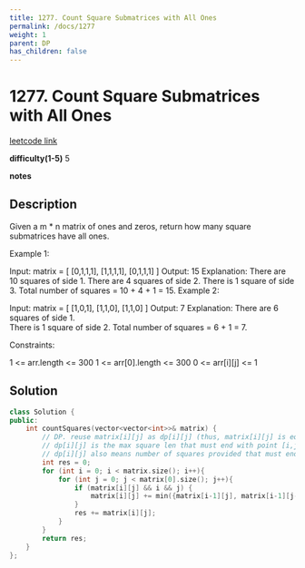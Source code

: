 ```yaml
---
title: 1277. Count Square Submatrices with All Ones
permalink: /docs/1277
weight: 1
parent: DP
has_children: false
---
```

# 1277. Count Square Submatrices with All Ones
[leetcode link](https://leetcode.com/problems/count-square-submatrices-with-all-ones/)

**difficulty(1-5)** 
5

**notes**   

## Description
Given a m * n matrix of ones and zeros, return how many square submatrices have all ones.

 

Example 1:

Input: matrix =
[
  [0,1,1,1],
  [1,1,1,1],
  [0,1,1,1]
]
Output: 15
Explanation: 
There are 10 squares of side 1.
There are 4 squares of side 2.
There is  1 square of side 3.
Total number of squares = 10 + 4 + 1 = 15.
Example 2:

Input: matrix = 
[
  [1,0,1],
  [1,1,0],
  [1,1,0]
]
Output: 7
Explanation: 
There are 6 squares of side 1.  
There is 1 square of side 2. 
Total number of squares = 6 + 1 = 7.
 

Constraints:

1 <= arr.length <= 300
1 <= arr[0].length <= 300
0 <= arr[i][j] <= 1

## Solution
```c++
class Solution {
public:
    int countSquares(vector<vector<int>>& matrix) {
        // DP. reuse matrix[i][j] as dp[i][j] (thus, matrix[i][j] is equivalent to dp[i][j])
        // dp[i][j] is the max square len that must end with point [i,j]
        // dp[i][j] also means number of squares provided that must end with point [i,j]
        int res = 0;
        for (int i = 0; i < matrix.size(); i++){
            for (int j = 0; j < matrix[0].size(); j++){
                if (matrix[i][j] && i && j) {
                    matrix[i][j] += min({matrix[i-1][j], matrix[i-1][j-1], matrix[i][j-1]});
                }
                res += matrix[i][j];
            }
        }
        return res;
    }
};
```

<!-- 
Default label
{: .label }

Blue label
{: .label .label-blue }

Stable
{: .label .label-green }

New release
{: .label .label-purple }

Coming soon
{: .label .label-yellow }

Deprecated
{: .label .label-red } -->
